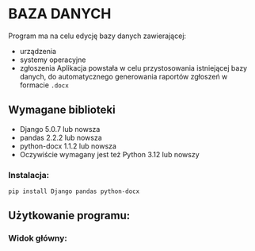 # BAZA DANYCH
Program ma na celu edycję bazy danych zawierającej:
- urządzenia
- systemy operacyjne
- zgłoszenia
Aplikacja powstała w celu przystosowania istniejącej bazy danych,
do automatycznego generowania raportów zgłoszeń w formacie `.docx`

## Wymagane biblioteki
- Django 5.0.7 lub nowsza
- pandas 2.2.2 lub nowsza
- python-docx 1.1.2 lub nowsza
- Oczywiście wymagany jest też Python 3.12 lub nowszy

### Instalacja:
```
pip install Django pandas python-docx
```
## Użytkowanie programu:
### Widok główny:
